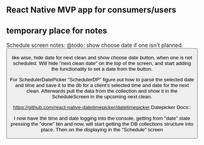 ## React Native MVP app for consumers/users

## temporary place for notes
Schedule screen notes:
@todo: show choose date if one isn't planned. <Button title='Choose Date' style={styles.btns} /> 

like wise, hide date for next clean and show choose date button, when one is not
scheduled. Will hide "next clean date" on the top of the screen, and start adding
the functionality to set a date from the button. 

For SchedulerDatePicker "SchedulerDP" figure out how to parse the selected date
and time and save it to the db for a client's selected time and date for the
next clean. Afterwards pull the data from the collection and show it in the
ScheduleScreen in the upcoming next clean. 

https://github.com/react-native-datetimepicker/datetimepicker 
Datepicker Docs::

I now have the time and date logging into the console, getting from "date" state
pressing the "done" btn and now, will start getting the DB collections structure
into place. Then on the displaying in the "Schedule" screen
